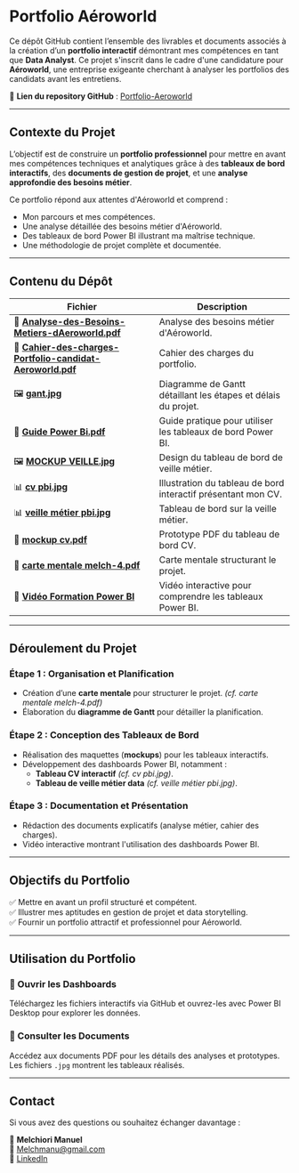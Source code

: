 # **Portfolio Aéroworld**

Ce dépôt GitHub contient l’ensemble des livrables et documents associés à la création d’un **portfolio interactif** démontrant mes compétences en tant que **Data Analyst**. Ce projet s'inscrit dans le cadre d'une candidature pour **Aéroworld**, une entreprise exigeante cherchant à analyser les portfolios des candidats avant les entretiens.

📌 **Lien du repository GitHub** : [Portfolio-Aeroworld](https://github.com/Melchmanu/Portfolio-Aeroworld)

---

## **Contexte du Projet**

L’objectif est de construire un **portfolio professionnel** pour mettre en avant mes compétences techniques et analytiques grâce à des **tableaux de bord interactifs**, des **documents de gestion de projet**, et une **analyse approfondie des besoins métier**.

Ce portfolio répond aux attentes d'Aéroworld et comprend :
- Mon parcours et mes compétences.
- Une analyse détaillée des besoins métier d'Aéroworld.
- Des tableaux de bord Power BI illustrant ma maîtrise technique.
- Une méthodologie de projet complète et documentée.

---

## **Contenu du Dépôt**

| Fichier | Description |
|---------|-------------|
| 📄 **[Analyse-des-Besoins-Metiers-dAeroworld.pdf](./Analyse-des-Besoins-Metiers-dAeroworld.pdf)** | Analyse des besoins métier d'Aéroworld. |
| 📄 **[Cahier-des-charges-Portfolio-candidat-Aeroworld.pdf](./Cahier-des-charges-Portfolio-candidat-Aeroworld.pdf)** | Cahier des charges du portfolio. |
| 🖼️ **[gant.jpg](./gant.jpg)** | Diagramme de Gantt détaillant les étapes et délais du projet. |
| 📄 **[Guide Power Bi.pdf](./Guide%20Power%20Bi.pdf)** | Guide pratique pour utiliser les tableaux de bord Power BI. |
| 🖼️ **[MOCKUP VEILLE.jpg](./MOCKUP%20VEILLE.jpg)** | Design du tableau de bord de veille métier. |
| 📊 **[cv pbi.jpg](./cv%20pbi.jpg)** | Illustration du tableau de bord interactif présentant mon CV. |
| 📊 **[veille métier pbi.jpg](./veille%20métier%20pbi.jpg)** | Tableau de bord sur la veille métier. |
| 📄 **[mockup cv.pdf](./mockup%20cv.pdf)** | Prototype PDF du tableau de bord CV. |
| 📄 **[carte mentale melch-4.pdf](./carte%20mentale%20melch-4.pdf)** | Carte mentale structurant le projet. |
| 🎥 **[Vidéo Formation Power BI](https://www.loom.com/share/f29a4487eccb42aea9999a9c4ddea97b?sid=37fa4b16-12bb-41d6-8545-b5e240b996d3)** | Vidéo interactive pour comprendre les tableaux Power BI. |

---

## **Déroulement du Projet**

### Étape 1 : Organisation et Planification
- Création d’une **carte mentale** pour structurer le projet. *(cf. carte mentale melch-4.pdf)*
- Élaboration du **diagramme de Gantt** pour détailler la planification.

### Étape 2 : Conception des Tableaux de Bord
- Réalisation des maquettes (**mockups**) pour les tableaux interactifs.
- Développement des dashboards Power BI, notamment :
  - **Tableau CV interactif** *(cf. cv pbi.jpg)*.
  - **Tableau de veille métier data** *(cf. veille métier pbi.jpg)*.

### Étape 3 : Documentation et Présentation
- Rédaction des documents explicatifs (analyse métier, cahier des charges).
- Vidéo interactive montrant l'utilisation des dashboards Power BI.

---

## **Objectifs du Portfolio**

✅ Mettre en avant un profil structuré et compétent.  
✅ Illustrer mes aptitudes en gestion de projet et data storytelling.  
✅ Fournir un portfolio attractif et professionnel pour Aéroworld.  

---

## **Utilisation du Portfolio**

### 🔹 Ouvrir les Dashboards
Téléchargez les fichiers interactifs via GitHub et ouvrez-les avec Power BI Desktop pour explorer les données.

### 🔹 Consulter les Documents
Accédez aux documents PDF pour les détails des analyses et prototypes. Les fichiers `.jpg` montrent les tableaux réalisés.

---

## **Contact**

Si vous avez des questions ou souhaitez échanger davantage :

👤 **Melchiori Manuel**  
📧 Melchmanu@gmail.com  
🔗 [LinkedIn](https://www.linkedin.com/in/manuel-melchiori)
